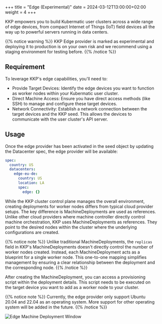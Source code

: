 +++
title = "Edge (Experimental)"
date = 2024-03-12T13:00:00+02:00
weight = 4
+++

KKP empowers you to build Kubermatic user clusters across a wide range of edge devices, from compact Internet of Things (IoT)
field devices all the way up to powerful servers running in data centers.

{{% notice warning %}}
KKP Edge provider is marked as experimental and deploying it to production is on your own risk and we recommend using a
staging environment for testing before.
{{% /notice %}}

## Requirement
To leverage KKP's edge capabilities, you'll need to:

* Provide Target Devices: Identify the edge devices you want to function as worker nodes within your Kubermatic user cluster.
* Direct Machine Access: Ensure you have direct access methods (like SSH) to manage and configure these target devices.
* Network Connectivity: Establish a network connection between the target devices and the KKP seed. This allows the devices to communicate with the user cluster's API server.

## Usage

Once the edge provider has been activated in the seed object by updating the Datacenter spec, the edge provider will be available:

```yaml
spec:
  country: US
  datacenters:
    edge-eu-de:
      country: US
      location: LA
      spec:
        edge: {}
```

While the KKP cluster control plane manages the overall environment, creating deployments for worker nodes differs from
typical cloud provider setups. The key difference is MachineDeployments are used as references. Unlike other cloud providers
where machine controller directly control machine orchestration, KKP uses MachineDeployments as references. They point to the
desired nodes within the cluster where the underlying configurations are created.

{{% notice note %}}
Unlike traditional MachineDeployments, the `replicas` field in KKP's MachineDeployments doesn't directly control the number of worker nodes created.
Instead, each MachineDeployment acts as a blueprint for a single worker node. This one-to-one mapping simplifies management by ensuring a
clear relationship between the deployment and the corresponding node.
{{% /notice %}}

After creating the MachineDeployment, you can access a provisioning script within the deployment details. This script needs
to be executed on the target device you want to add as a worker node to your cluster.

{{% notice note %}}
Currently, the edge provider only support Ubuntu 20.04 and 22.04 as an operating system. More support for other operating system will be added in the future.
{{% /notice %}}

![Edge Machine Deployment Window](@/images/main/architecture/supported-providers/edge/edge-machine-deployment-window.png?classes=shadow,border "Edge Machine Deployment Window")
